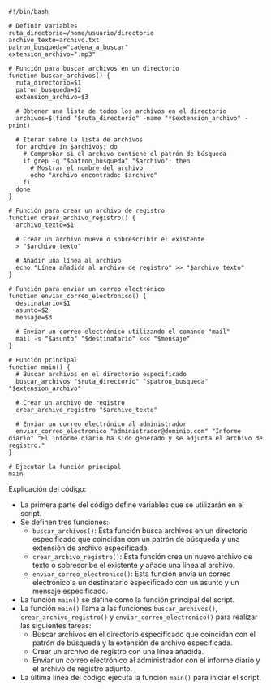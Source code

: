 ```shell
#!/bin/bash

# Definir variables
ruta_directorio=/home/usuario/directorio
archivo_texto=archivo.txt
patron_busqueda="cadena_a_buscar"
extension_archivo=".mp3"

# Función para buscar archivos en un directorio
function buscar_archivos() {
  ruta_directorio=$1
  patron_busqueda=$2
  extension_archivo=$3

  # Obtener una lista de todos los archivos en el directorio
  archivos=$(find "$ruta_directorio" -name "*$extension_archivo" -print)

  # Iterar sobre la lista de archivos
  for archivo in $archivos; do
    # Comprobar si el archivo contiene el patrón de búsqueda
    if grep -q "$patron_busqueda" "$archivo"; then
      # Mostrar el nombre del archivo
      echo "Archivo encontrado: $archivo"
    fi
  done
}

# Función para crear un archivo de registro
function crear_archivo_registro() {
  archivo_texto=$1

  # Crear un archivo nuevo o sobrescribir el existente
  > "$archivo_texto"

  # Añadir una línea al archivo
  echo "Línea añadida al archivo de registro" >> "$archivo_texto"
}

# Función para enviar un correo electrónico
function enviar_correo_electronico() {
  destinatario=$1
  asunto=$2
  mensaje=$3

  # Enviar un correo electrónico utilizando el comando "mail"
  mail -s "$asunto" "$destinatario" <<< "$mensaje"
}

# Función principal
function main() {
  # Buscar archivos en el directorio especificado
  buscar_archivos "$ruta_directorio" "$patron_busqueda" "$extension_archivo"

  # Crear un archivo de registro
  crear_archivo_registro "$archivo_texto"

  # Enviar un correo electrónico al administrador
  enviar_correo_electronico "administrador@dominio.com" "Informe diario" "El informe diario ha sido generado y se adjunta el archivo de registro."
}

# Ejecutar la función principal
main
```

Explicación del código:

* La primera parte del código define variables que se utilizarán en el script.
* Se definen tres funciones:
    * `buscar_archivos()`: Esta función busca archivos en un directorio especificado que coincidan con un patrón de búsqueda y una extensión de archivo especificada.
    * `crear_archivo_registro()`: Esta función crea un nuevo archivo de texto o sobrescribe el existente y añade una línea al archivo.
    * `enviar_correo_electronico()`: Esta función envía un correo electrónico a un destinatario especificado con un asunto y un mensaje especificado.
* La función `main()` se define como la función principal del script.
* La función `main()` llama a las funciones `buscar_archivos()`, `crear_archivo_registro()` y `enviar_correo_electronico()` para realizar las siguientes tareas:
    * Buscar archivos en el directorio especificado que coincidan con el patrón de búsqueda y la extensión de archivo especificada.
    * Crear un archivo de registro con una línea añadida.
    * Enviar un correo electrónico al administrador con el informe diario y el archivo de registro adjunto.
* La última línea del código ejecuta la función `main()` para iniciar el script.